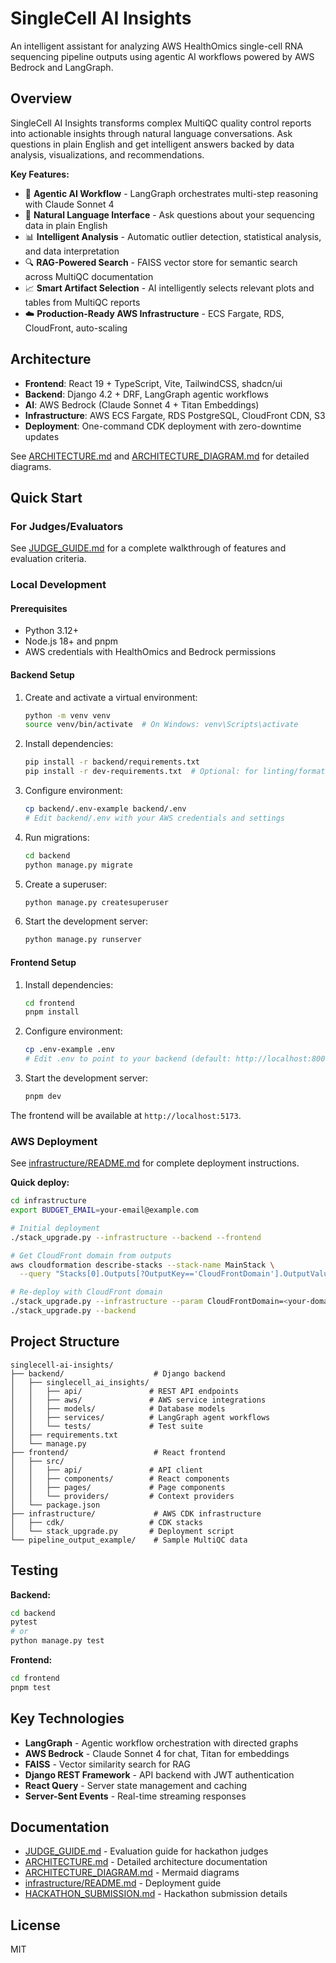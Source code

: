 # SingleCell AI Insights

An intelligent assistant for analyzing AWS HealthOmics single-cell RNA sequencing pipeline outputs using agentic AI workflows powered by AWS Bedrock and LangGraph.

## Overview

SingleCell AI Insights transforms complex MultiQC quality control reports into actionable insights through natural language conversations. Ask questions in plain English and get intelligent answers backed by data analysis, visualizations, and recommendations.

**Key Features:**
- 🤖 **Agentic AI Workflow** - LangGraph orchestrates multi-step reasoning with Claude Sonnet 4
- 💬 **Natural Language Interface** - Ask questions about your sequencing data in plain English
- 📊 **Intelligent Analysis** - Automatic outlier detection, statistical analysis, and data interpretation
- 🔍 **RAG-Powered Search** - FAISS vector store for semantic search across MultiQC documentation
- 📈 **Smart Artifact Selection** - AI intelligently selects relevant plots and tables from MultiQC reports
- ☁️ **Production-Ready AWS Infrastructure** - ECS Fargate, RDS, CloudFront, auto-scaling

## Architecture

- **Frontend**: React 19 + TypeScript, Vite, TailwindCSS, shadcn/ui
- **Backend**: Django 4.2 + DRF, LangGraph agentic workflows
- **AI**: AWS Bedrock (Claude Sonnet 4 + Titan Embeddings)
- **Infrastructure**: AWS ECS Fargate, RDS PostgreSQL, CloudFront CDN, S3
- **Deployment**: One-command CDK deployment with zero-downtime updates

See [ARCHITECTURE.md](ARCHITECTURE.md) and [ARCHITECTURE_DIAGRAM.md](ARCHITECTURE_DIAGRAM.md) for detailed diagrams.

## Quick Start

### For Judges/Evaluators

See [JUDGE_GUIDE.md](JUDGE_GUIDE.md) for a complete walkthrough of features and evaluation criteria.

### Local Development

#### Prerequisites
- Python 3.12+
- Node.js 18+ and pnpm
- AWS credentials with HealthOmics and Bedrock permissions

#### Backend Setup

1. Create and activate a virtual environment:
   ```bash
   python -m venv venv
   source venv/bin/activate  # On Windows: venv\Scripts\activate
   ```

2. Install dependencies:
   ```bash
   pip install -r backend/requirements.txt
   pip install -r dev-requirements.txt  # Optional: for linting/formatting
   ```

3. Configure environment:
   ```bash
   cp backend/.env-example backend/.env
   # Edit backend/.env with your AWS credentials and settings
   ```

4. Run migrations:
   ```bash
   cd backend
   python manage.py migrate
   ```

5. Create a superuser:
   ```bash
   python manage.py createsuperuser
   ```

6. Start the development server:
   ```bash
   python manage.py runserver
   ```

#### Frontend Setup

1. Install dependencies:
   ```bash
   cd frontend
   pnpm install
   ```

2. Configure environment:
   ```bash
   cp .env-example .env
   # Edit .env to point to your backend (default: http://localhost:8000/api)
   ```

3. Start the development server:
   ```bash
   pnpm dev
   ```

The frontend will be available at `http://localhost:5173`.

### AWS Deployment

See [infrastructure/README.md](infrastructure/README.md) for complete deployment instructions.

**Quick deploy:**
```bash
cd infrastructure
export BUDGET_EMAIL=your-email@example.com

# Initial deployment
./stack_upgrade.py --infrastructure --backend --frontend

# Get CloudFront domain from outputs
aws cloudformation describe-stacks --stack-name MainStack \
  --query "Stacks[0].Outputs[?OutputKey=='CloudFrontDomain'].OutputValue" --output text

# Re-deploy with CloudFront domain
./stack_upgrade.py --infrastructure --param CloudFrontDomain=<your-domain>.cloudfront.net
./stack_upgrade.py --backend
```

## Project Structure

```
singlecell-ai-insights/
├── backend/                    # Django backend
│   ├── singlecell_ai_insights/
│   │   ├── api/               # REST API endpoints
│   │   ├── aws/               # AWS service integrations
│   │   ├── models/            # Database models
│   │   ├── services/          # LangGraph agent workflows
│   │   └── tests/             # Test suite
│   ├── requirements.txt
│   └── manage.py
├── frontend/                   # React frontend
│   ├── src/
│   │   ├── api/               # API client
│   │   ├── components/        # React components
│   │   ├── pages/             # Page components
│   │   └── providers/         # Context providers
│   └── package.json
├── infrastructure/             # AWS CDK infrastructure
│   ├── cdk/                   # CDK stacks
│   └── stack_upgrade.py       # Deployment script
└── pipeline_output_example/    # Sample MultiQC data
```

## Testing

**Backend:**
```bash
cd backend
pytest
# or
python manage.py test
```

**Frontend:**
```bash
cd frontend
pnpm test
```

## Key Technologies

- **LangGraph** - Agentic workflow orchestration with directed graphs
- **AWS Bedrock** - Claude Sonnet 4 for chat, Titan for embeddings
- **FAISS** - Vector similarity search for RAG
- **Django REST Framework** - API backend with JWT authentication
- **React Query** - Server state management and caching
- **Server-Sent Events** - Real-time streaming responses

## Documentation

- [JUDGE_GUIDE.md](JUDGE_GUIDE.md) - Evaluation guide for hackathon judges
- [ARCHITECTURE.md](ARCHITECTURE.md) - Detailed architecture documentation
- [ARCHITECTURE_DIAGRAM.md](ARCHITECTURE_DIAGRAM.md) - Mermaid diagrams
- [infrastructure/README.md](infrastructure/README.md) - Deployment guide
- [HACKATHON_SUBMISSION.md](HACKATHON_SUBMISSION.md) - Hackathon submission details

## License

MIT
